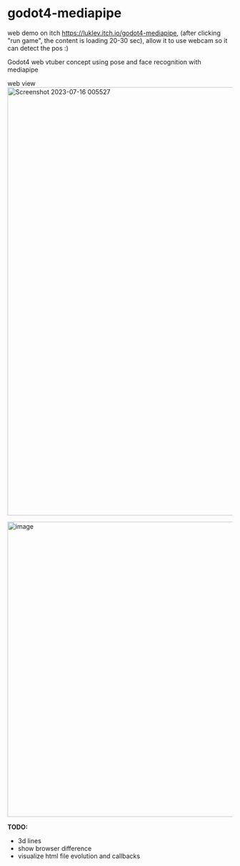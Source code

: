 # godot4-mediapipe

web demo on itch https://luklev.itch.io/godot4-mediapipe, (after clicking "run game", the content is loading 20-30 sec), allow it to use webcam so it can detect the pos :)

Godot4 web vtuber concept using pose and face recognition with mediapipe

web view
<img width="959" alt="Screenshot 2023-07-16 005527" src="https://github.com/TechnoLukas/Godot4-mediapipe/assets/110934679/6ae6ee0c-dde1-46d0-a8ca-15e2d7b0881b">


<img width="661" alt="image" src="https://github.com/TechnoLukas/Godot4-mediapipe/assets/110934679/2b5509ff-8c2f-4bbd-acb6-d1f642c3c313">


**TODO:**
- 3d lines
- show browser difference
- visualize html file evolution and callbacks
